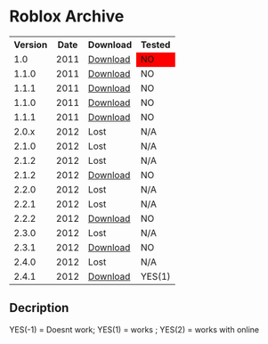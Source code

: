 # Roblox Archive

<table>
    <tr>
        <th>Version</th>
        <th>Date</th>
        <th>Download</th>
        <th>Tested</th>
    </tr>
    <tr>
        <td>1.0</td>
        <td>2011</td>
        <td><a href="2011/ROBLOX-1.0.ipa">Download</a></td>
        <td style="background-color: red;">NO</td>
    </tr>
    <tr>
        <td>1.1.0</td>
        <td>2011</td>
        <td><a href="2011/ROBLOX-1.1.0.ipa">Download</a></td>
        <td>NO</td>
    </tr>
    <tr>
        <td>1.1.1</td>
        <td>2011</td>
        <td><a href="2011/ROBLOX-1.1.1.ipa">Download</a></td>
        <td>NO</td>
    </tr>
    <tr>
        <td>1.1.0</td>
        <td>2011</td>
        <td><a href="2011/ROBLOX-1.1.0.ipa">Download</a></td>
        <td>NO</td>
    </tr>
    <tr>
        <td>1.1.1</td>
        <td>2011</td>
        <td><a href="2011/ROBLOX-1.1.1.ipa">Download</a></td>
        <td>NO</td>
    </tr>
        <tr>
        <td>2.0.x</td>
        <td>2012</td>
        <td>Lost</td>
        <td>N/A</td>
    </tr>
    <tr>
        <td>2.1.0</td>
        <td>2012</td>
        <td>Lost</td>
        <td>N/A</td>
    </tr>
    <tr>
        <td>2.1.2</td>
        <td>2012</td>
        <td>Lost</td>
        <td>N/A</td>
    </tr>
    <tr>
        <td>2.1.2</td>
        <td>2012</td>
        <td><a href="2012/ROBLOX-2.1.2.ipa">Download</a></td>
        <td>NO</td>
    </tr>
    <tr>
        <td>2.2.0</td>
        <td>2012</td>
        <td>Lost</td>
        <td>N/A</td>
    </tr>
    <tr>
        <td>2.2.1</td>
        <td>2012</td>
        <td>Lost</td>
        <td>N/A</td>
    </tr>
    <tr>
        <td>2.2.2</td>
        <td>2012</td>
        <td><a href="2012/ROBLOX-2.2.2.ipa">Download</a></td>
        <td>NO</td>
    </tr>
    <tr>
        <td>2.3.0</td>
        <td>2012</td>
        <td>Lost</td>
        <td>N/A</td>
    </tr>
    <tr>
        <td>2.3.1</td>
        <td>2012</td>
        <td><a href="2012/ROBLOX-2.3.1.ipa">Download</a></td>
        <td>NO</td>
    </tr>
    <tr>
        <td>2.4.0</td>
        <td>2012</td>
        <td>Lost</td>
        <td>N/A</td>
    </tr>
    <tr>
        <td>2.4.1</td>
        <td>2012</td>
        <td><a href="2012/ROBLOX-2.4.1.ipa">Download</a></td>
        <td>YES(1)</td>
    </tr>
</table>

## Decription
YES(-1) = Doesnt work; YES(1) = works ; YES(2) = works with online
